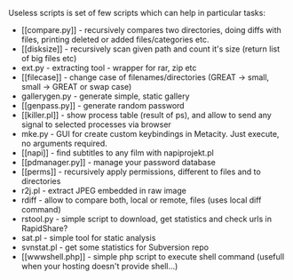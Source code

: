 Useless scripts is set of few scripts which can help in particular tasks:

* [[compare.py]] - recursively compares two directories, doing diffs with files, printing deleted or added files/categories etc.
* [[disksize]] - recursively scan given path and count it's size (return list of big files etc)
* ext.py - extracting tool - wrapper for rar, zip etc
* [[filecase]] - change case of filenames/directories (GREAT -> small, small -> GREAT or swap case)
* gallerygen.py - generate simple, static gallery
* [[genpass.py]] - generate random password
* [[killer.pl]] - show process table (result of ps), and allow to send any signal to selected processes via browser
* mke.py - GUI for create custom keybindings in Metacity. Just execute, no arguments required.
* [[napi]] - find subtitles to any film with napiprojekt.pl
* [[pdmanager.py]] - manage your password database
* [[perms]] - recursively apply permissions, different to files and to directories
* r2j.pl - extract JPEG embedded in raw image
* rdiff - allow to compare both, local or remote, files (uses local diff command)
* rstool.py - simple script to download, get statistics and check urls in RapidShare?
* sat.pl - simple tool for static analysis
* svnstat.pl - get some statistics for Subversion repo
* [[wwwshell.php]] - simple php script to execute shell command (usefull when your hosting doesn't provide shell...) 
